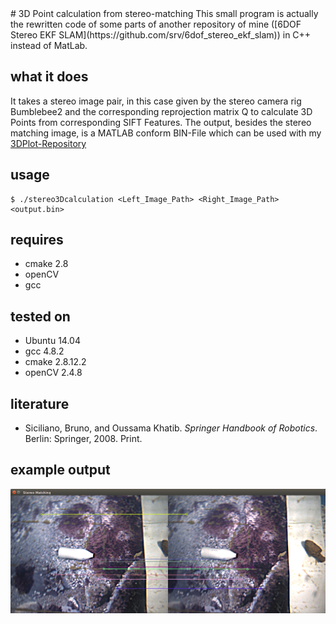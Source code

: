 <head>
    <script type="text/javascript"
            src="http://cdn.mathjax.org/mathjax/latest/MathJax.js?config=TeX-AMS-MML_HTMLorMML">
    </script>
</head>
# 3D Point calculation from stereo-matching
This small program is actually the rewritten code of some parts of another repository of mine ([6DOF Stereo EKF SLAM](https://github.com/srv/6dof_stereo_ekf_slam)) in C++ instead of MatLab.

## what it does
It takes a stereo image pair, in this case given by the stereo camera rig Bumblebee2 and the corresponding reprojection matrix Q to calculate 3D Points from corresponding SIFT Features.
The output, besides the stereo matching image, is a MATLAB conform BIN-File which can be used with my [3DPlot-Repository](https://github.com/solbach/3DPlot)

## usage
    $ ./stereo3Dcalculation <Left_Image_Path> <Right_Image_Path> <output.bin>

## requires
* cmake 2.8
* openCV
* gcc

## tested on
* Ubuntu 14.04
* gcc 4.8.2
* cmake 2.8.12.2
* openCV 2.4.8

## literature
* Siciliano, Bruno, and Oussama Khatib. _Springer Handbook of Robotics_. Berlin: Springer, 2008. Print.

## example output
![Example Output](/stereo_matching.png?raw=true "Example Output")

